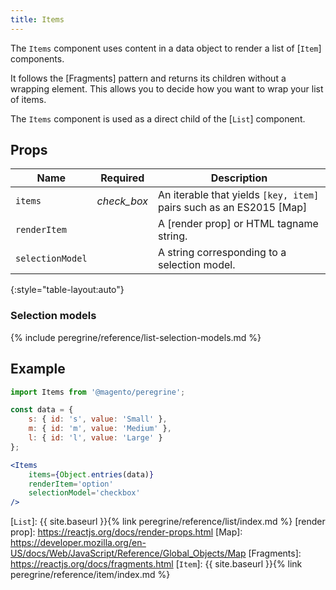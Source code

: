 ```yaml
---
title: Items
---
```


The `Items` component uses content in a data object to render a list of [`Item`] components.

It follows the [Fragments] pattern and returns its children without a wrapping element.
This allows you to decide how you want to wrap your list of items.

The `Items` component is used as a direct child of the [`List`] component.

## Props

| Name             | Required                                      | Description                                                         |
| ---------------- | :-------------------------------------------: | ------------------------------------------------------------------- |
| `items`          | <i class="material-icons green">check_box</i> | An iterable that yields `[key, item]` pairs such as an ES2015 [Map] |
| `renderItem`     |                                               | A [render prop] or HTML tagname string.                             |
| `selectionModel` |                                               | A string corresponding to a selection model.                        |
{:style="table-layout:auto"}

### Selection models

{% include peregrine/reference/list-selection-models.md %}

## Example

``` jsx
import Items from '@magento/peregrine';

const data = {
    s: { id: 's', value: 'Small' },
    m: { id: 'm', value: 'Medium' },
    l: { id: 'l', value: 'Large' }
};

<Items
    items={Object.entries(data)}
    renderItem='option'
    selectionModel='checkbox'
/>
```

[`List`]: {{ site.baseurl }}{% link peregrine/reference/list/index.md %}
[render prop]: https://reactjs.org/docs/render-props.html
[Map]: https://developer.mozilla.org/en-US/docs/Web/JavaScript/Reference/Global_Objects/Map
[Fragments]: https://reactjs.org/docs/fragments.html
[`Item`]: {{ site.baseurl }}{% link peregrine/reference/item/index.md %}